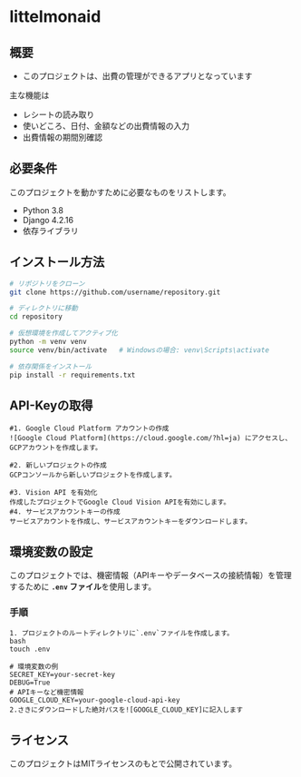 # littelmonaid


## 概要
- このプロジェクトは、出費の管理ができるアプリとなっています

主な機能は
  - レシートの読み取り
  - 使いどころ、日付、金額などの出費情報の入力
  - 出費情報の期間別確認


## 必要条件

このプロジェクトを動かすために必要なものをリストします。

- Python 3.8
- Django 4.2.16
- 依存ライブラリ

## インストール方法


```bash
# リポジトリをクローン
git clone https://github.com/username/repository.git

# ディレクトリに移動
cd repository

# 仮想環境を作成してアクティブ化
python -m venv venv
source venv/bin/activate   # Windowsの場合: venv\Scripts\activate

# 依存関係をインストール
pip install -r requirements.txt
```
## API-Keyの取得
```
#1. Google Cloud Platform アカウントの作成
![Google Cloud Platform](https://cloud.google.com/?hl=ja) にアクセスし、GCPアカウントを作成します。

#2. 新しいプロジェクトの作成
GCPコンソールから新しいプロジェクトを作成します。

#3. Vision API を有効化
作成したプロジェクトでGoogle Cloud Vision APIを有効にします。
#4. サービスアカウントキーの作成
サービスアカウントを作成し、サービスアカウントキーをダウンロードします。
```
## 環境変数の設定

このプロジェクトでは、機密情報（APIキーやデータベースの接続情報）を管理するために **`.env` ファイル**を使用します。

### **手順**
```
1. プロジェクトのルートディレクトリに`.env`ファイルを作成します。
bash
touch .env

# 環境変数の例
SECRET_KEY=your-secret-key
DEBUG=True
# APIキーなど機密情報
GOOGLE_CLOUD_KEY=your-google-cloud-api-key
2.さきにダウンロードした絶対パスを![GOOGLE_CLOUD_KEY]に記入します
```
## ライセンス

このプロジェクトはMITライセンスのもとで公開されています。
